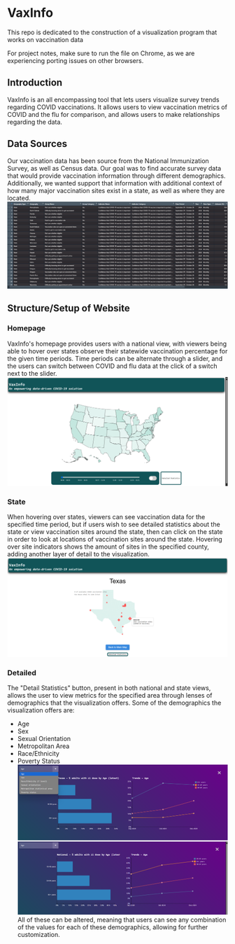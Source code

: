 # VaxInfo
This repo is dedicated to the construction of a visualization program that works on vaccination data

For project notes, make sure to run the file on Chrome, as we are experiencing porting issues on other browsers.

## Introduction
VaxInfo is an all encompassing tool that lets users visualize survey trends regarding COVID vaccinations.
It allows users to view vaccination metrics of COVID and the flu for comparison, and allows users to make relationships
regarding the data. 

## Data Sources
Our vaccination data has been source from the National Immunization Survey, as well as Census data. Our goal was to find 
accurate survey data that would provide vaccination information through different demographics. Additionally, we wanted 
support that information with additional context of how many major vaccination sites exist in a state, as well as where 
they are located.
![img_4.png](img_4.png)
## Structure/Setup of Website
### Homepage
VaxInfo's homepage provides users with a national view, with viewers being able to hover over states observe their statewide
vaccination percentage for the given time periods. Time periods can be alternate through a slider, and the users can switch 
between COVID and flu data at the click of a switch next to the slider.
![img.png](img.png)
### State
When hovering over states, viewers can see vaccination data for the specified time period, but if users wish to see detailed
statistics about the state or view vaccination sites around the state, then can click on the state in order to look at locations 
of vaccination sites around the state. Hovering over site indicators shows the amount of sites in the specified county, adding 
another layer of detail to the visualization.
![img_1.png](img_1.png)
### Detailed
The "Detail Statistics" button, present in both national and state views, allows the user to view metrics for the specified
area through lenses of demographics that the visualization offers. Some of the demographics the visualization offers are:
* Age
* Sex
* Sexual Orientation
* Metropolitan Area
* Race/Ethnicity
* Poverty Status
![img_2.png](img_2.png)
![img_3.png](img_3.png)
All of these can be altered, meaning that users can see any combination of the values for each of these demographics, 
allowing for further customization.